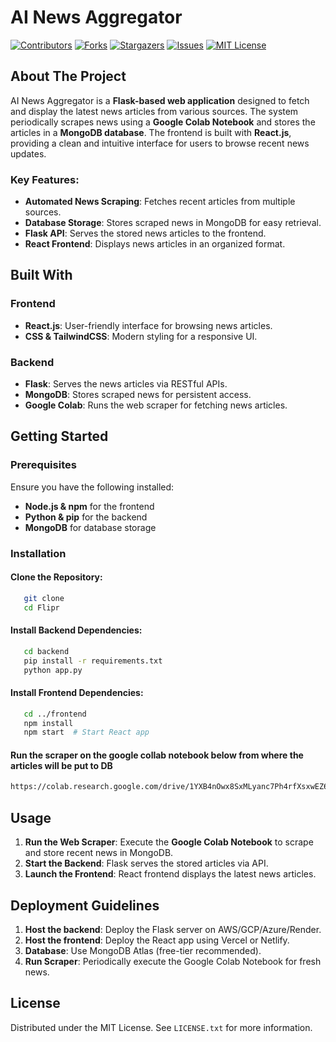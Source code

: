 # AI News Aggregator
[![Contributors][contributors-shield]][contributors-url]
[![Forks][forks-shield]][forks-url]
[![Stargazers][stars-shield]][stars-url]
[![Issues][issues-shield]][issues-url]
[![MIT License][license-shield]][license-url]

## About The Project

AI News Aggregator is a **Flask-based web application** designed to fetch and display the latest news articles from various sources. The system periodically scrapes news using a **Google Colab Notebook** and stores the articles in a **MongoDB database**. The frontend is built with **React.js**, providing a clean and intuitive interface for users to browse recent news updates.

### Key Features:
- **Automated News Scraping**: Fetches recent articles from multiple sources.
- **Database Storage**: Stores scraped news in MongoDB for easy retrieval.
- **Flask API**: Serves the stored news articles to the frontend.
- **React Frontend**: Displays news articles in an organized format.

## Built With

### **Frontend**
- **React.js**: User-friendly interface for browsing news articles.
- **CSS & TailwindCSS**: Modern styling for a responsive UI.

### **Backend**
- **Flask**: Serves the news articles via RESTful APIs.
- **MongoDB**: Stores scraped news for persistent access.
- **Google Colab**: Runs the web scraper for fetching news articles.

## Getting Started

### Prerequisites
Ensure you have the following installed:
- **Node.js & npm** for the frontend
- **Python & pip** for the backend
- **MongoDB** for database storage

### Installation

#### Clone the Repository:
```sh
   git clone 
   cd Flipr
```

#### Install Backend Dependencies:
```sh
   cd backend
   pip install -r requirements.txt
   python app.py 
```

#### Install Frontend Dependencies:
```sh
   cd ../frontend
   npm install
   npm start  # Start React app
```
#### Run the scraper on the google collab notebook below from where the articles will be put to DB
```sh
https://colab.research.google.com/drive/1YXB4nOwx8SxMLyanc7Ph4rfXsxwEZ6tX?usp=sharing
```
## Usage

1. **Run the Web Scraper**: Execute the **Google Colab Notebook** to scrape and store recent news in MongoDB.
2. **Start the Backend**: Flask serves the stored articles via API.
3. **Launch the Frontend**: React frontend displays the latest news articles.

## Deployment Guidelines

1. **Host the backend**: Deploy the Flask server on AWS/GCP/Azure/Render.
2. **Host the frontend**: Deploy the React app using Vercel or Netlify.
3. **Database**: Use MongoDB Atlas (free-tier recommended).
4. **Run Scraper**: Periodically execute the Google Colab Notebook for fresh news.

## License
Distributed under the MIT License. See `LICENSE.txt` for more information.

[contributors-shield]: https://img.shields.io/github/contributors/gouravanirudh05/Flipr-Hackathon?style=for-the-badge
[contributors-url]: https://github.com/gouravanirudh05/Flipr-Hackathon/graphs/contributors
[forks-shield]: https://img.shields.io/github/forks/gouravanirudh05/Flipr-Hackathon.svg?style=for-the-badge
[forks-url]: https://github.com/gouravanirudh05/Flipr-Hackathon/network/members
[stars-shield]: https://img.shields.io/github/stars/gouravanirudh05/Flipr-Hackathon.svg?style=for-the-badge
[stars-url]: https://github.com/gouravanirudh05/Flipr-Hackathon/stargazers
[issues-shield]: https://img.shields.io/github/issues/gouravanirudh05/Flipr-Hackathon.svg?style=for-the-badge
[issues-url]: https://github.com/gouravanirudh05/Flipr-Hackathon/issues
[license-shield]: https://img.shields.io/github/license/gouravanirudh05/Flipr-Hackathon.svg?style=for-the-badge
[license-url]: https://github.com/gouravanirudh05/Flipr-Hackathon/blob/master/LICENSE.txt

